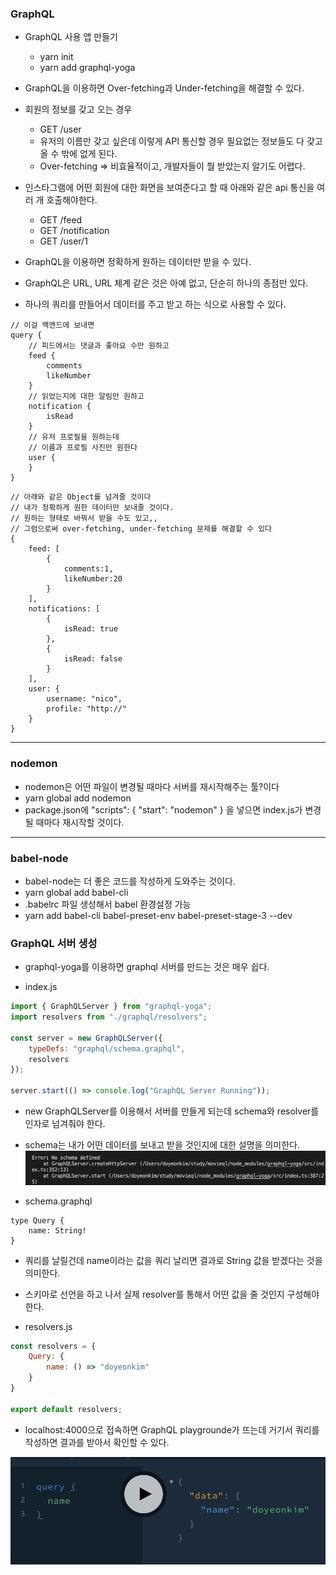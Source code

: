 ### GraphQL
- GraphQL 사용 앱 만들기
    - yarn init
    - yarn add graphql-yoga

- GraphQL을 이용하면 Over-fetching과 Under-fetching을 해결할 수 있다.

- 회원의 정보를 갖고 오는 경우
  - GET /user
  - 유저의 이름만 갖고 싶은데 이렇게 API 통신할 경우 필요없는 정보들도 다 갖고 올 수 밖에 없게 된다.
  - Over-fetching => 비효율적이고, 개발자들이 뭘 받았는지 알기도 어렵다.

- 인스타그램에 어떤 회원에 대한 화면을 보여준다고 할 때 아래와 같은 api 통신을 여러 개 호출해야한다.
  - GET /feed
  - GET /notification
  - GET /user/1

- GraphQL을 이용하면 정확하게 원하는 데이터만 받을 수 있다.
- GraphQL은 URL, URL 체계 같은 것은 아예 없고, 단순히 하나의 종점만 있다.
- 하나의 쿼리를 만들어서 데이터를 주고 받고 하는 식으로 사용할 수 있다.

```
// 이걸 백엔드에 보내면
query {
	// 피드에서는 댓글과 좋아요 수만 원하고
	feed {
		comments
		likeNumber	
	}
	// 읽었는지에 대한 알림만 원하고
	notification {
		isRead
	}
	// 유저 프로필을 원하는데
	// 이름과 프로필 사진만 원한다
	user {
	}
}
```

```
// 아래와 같은 Object를 넘겨줄 것이다
// 내가 정확하게 원한 데이터만 보내줄 것이다.
// 원하는 형태로 바꿔서 받을 수도 있고,,
// 그럼으로써 over-fetching, under-fetching 문제를 해결할 수 있다
{
	feed: [
		{
			comments:1,
			likeNumber:20
		}	
	],
	notifications: [
		{
			isRead: true
		},
		{
			isRead: false
		}
	],
	user: {
		username: "nico",
		profile: "http://"
	}
}
```
<hr>

### nodemon
- nodemon은 어떤 파일이 변경될 때마다 서버를 재시작해주는 툴?이다
- yarn global add nodemon
- package.json에 "scripts": {
    "start": "nodemon"
  } 을 넣으면 index.js가 변경될 때마다 재시작할 것이다.

<hr>

### babel-node
- babel-node는 더 좋은 코드를 작성하게 도와주는 것이다.
- yarn global add babel-cli
- .babelrc 파일 생성해서 babel 환경설정 가능
- yarn add babel-cli babel-preset-env babel-preset-stage-3 --dev


### GraphQL 서버 생성
- graphql-yoga를 이용하면 graphql 서버를 만드는 것은 매우 쉽다.

- index.js
```javascript
import { GraphQLServer } from "graphql-yoga";
import resolvers from "./graphql/resolvers";

const server = new GraphQLServer({
    typeDefs: "graphql/schema.graphql",
    resolvers
});

server.start(() => console.log("GraphQL Server Running"));
```

- new GraphQLServer를 이용해서 서버를 만들게 되는데 schema와 resolver를 인자로 넘겨줘야 한다.
- schema는 내가 어떤 데이터를 보내고 받을 것인지에 대한 설명을 의미한다.
![screen1](img/screen1.png)

- schema.graphql
```
type Query {
    name: String!
}
```

- 쿼리를 날릴건데 name이라는 값을 쿼리 날리면 결과로 String 값을 받겠다는 것을 의미한다.

- 스키마로 선언을 하고 나서 실제 resolver를 통해서 어떤 값을 줄 것인지 구성해야한다.

- resolvers.js
```javascript
const resolvers = {
    Query: {
        name: () => "doyeonkim"
    }
}

export default resolvers;
```

- localhost:4000으로 접속하면 GraphQL playgrounde가 뜨는데 거기서 쿼리를 작성하면 결과를 받아서 확인할 수 있다.

![screen2](img/screen2.png)
